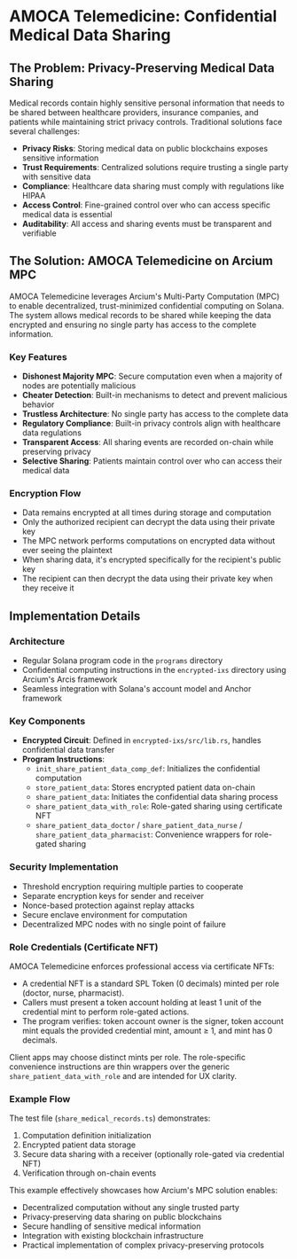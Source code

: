 # AMOCA Telemedicine: Confidential Medical Data Sharing

## The Problem: Privacy-Preserving Medical Data Sharing

Medical records contain highly sensitive personal information that needs to be shared between healthcare providers, insurance companies, and patients while maintaining strict privacy controls. Traditional solutions face several challenges:

- **Privacy Risks**: Storing medical data on public blockchains exposes sensitive information
- **Trust Requirements**: Centralized solutions require trusting a single party with sensitive data
- **Compliance**: Healthcare data sharing must comply with regulations like HIPAA
- **Access Control**: Fine-grained control over who can access specific medical data is essential
- **Auditability**: All access and sharing events must be transparent and verifiable

## The Solution: AMOCA Telemedicine on Arcium MPC

AMOCA Telemedicine leverages Arcium's Multi-Party Computation (MPC) to enable decentralized, trust-minimized confidential computing on Solana. The system allows medical records to be shared while keeping the data encrypted and ensuring no single party has access to the complete information.

### Key Features

- **Dishonest Majority MPC**: Secure computation even when a majority of nodes are potentially malicious
- **Cheater Detection**: Built-in mechanisms to detect and prevent malicious behavior
- **Trustless Architecture**: No single party has access to the complete data
- **Regulatory Compliance**: Built-in privacy controls align with healthcare data regulations
- **Transparent Access**: All sharing events are recorded on-chain while preserving privacy
- **Selective Sharing**: Patients maintain control over who can access their medical data

### Encryption Flow

- Data remains encrypted at all times during storage and computation
- Only the authorized recipient can decrypt the data using their private key
- The MPC network performs computations on encrypted data without ever seeing the plaintext
- When sharing data, it's encrypted specifically for the recipient's public key
- The recipient can then decrypt the data using their private key when they receive it

## Implementation Details

### Architecture

- Regular Solana program code in the `programs` directory
- Confidential computing instructions in the `encrypted-ixs` directory using Arcium's Arcis framework
- Seamless integration with Solana's account model and Anchor framework

### Key Components

- **Encrypted Circuit**: Defined in `encrypted-ixs/src/lib.rs`, handles confidential data transfer
- **Program Instructions**:
  - `init_share_patient_data_comp_def`: Initializes the confidential computation
  - `store_patient_data`: Stores encrypted patient data on-chain
  - `share_patient_data`: Initiates the confidential data sharing process
  - `share_patient_data_with_role`: Role-gated sharing using certificate NFT
  - `share_patient_data_doctor` / `share_patient_data_nurse` / `share_patient_data_pharmacist`: Convenience wrappers for role-gated sharing

### Security Implementation

- Threshold encryption requiring multiple parties to cooperate
- Separate encryption keys for sender and receiver
- Nonce-based protection against replay attacks
- Secure enclave environment for computation
- Decentralized MPC nodes with no single point of failure

### Role Credentials (Certificate NFT)

AMOCA Telemedicine enforces professional access via certificate NFTs:

- A credential NFT is a standard SPL Token (0 decimals) minted per role (doctor, nurse, pharmacist).
- Callers must present a token account holding at least 1 unit of the credential mint to perform role-gated actions.
- The program verifies: token account owner is the signer, token account mint equals the provided credential mint, amount ≥ 1, and mint has 0 decimals.

Client apps may choose distinct mints per role. The role-specific convenience instructions are thin wrappers over the generic `share_patient_data_with_role` and are intended for UX clarity.

### Example Flow

The test file (`share_medical_records.ts`) demonstrates:

1. Computation definition initialization
2. Encrypted patient data storage
3. Secure data sharing with a receiver (optionally role-gated via credential NFT)
4. Verification through on-chain events

This example effectively showcases how Arcium's MPC solution enables:

- Decentralized computation without any single trusted party
- Privacy-preserving data sharing on public blockchains
- Secure handling of sensitive medical information
- Integration with existing blockchain infrastructure
- Practical implementation of complex privacy-preserving protocols
